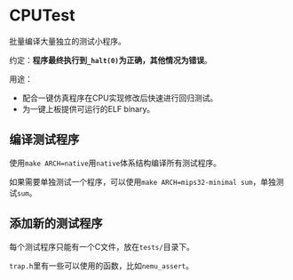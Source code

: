 # CPUTest

批量编译大量独立的测试小程序。

约定：**程序最终执行到`_halt(0)`为正确，其他情况为错误**。

用途：

* 配合一键仿真程序在CPU实现修改后快速进行回归测试。
* 为一键上板提供可运行的ELF binary。

## 编译测试程序

使用`make ARCH=native`用`native`体系结构编译所有测试程序。

如果需要单独测试一个程序，可以使用`make ARCH=mips32-minimal sum`，单独测试`sum`。

## 添加新的测试程序

每个测试程序只能有一个C文件，放在`tests/`目录下。

`trap.h`里有一些可以使用的函数，比如`nemu_assert`。



